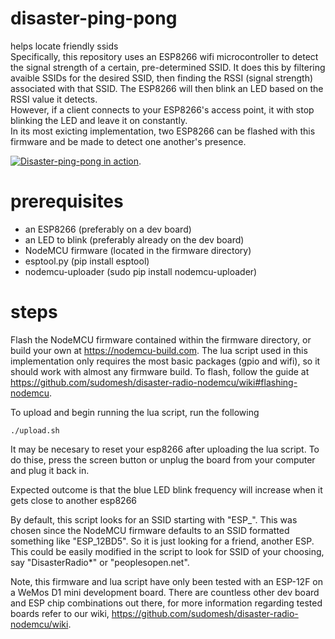 # disaster-ping-pong
helps locate friendly ssids  
Specifically, this repository uses an ESP8266 wifi microcontroller to detect the signal strength of a certain, pre-determined SSID.
It does this by filtering avaible SSIDs for the desired SSID, then finding the RSSI (signal strength) associated with that SSID.
The ESP8266 will then blink an LED based on the RSSI value it detects.  
However, if a client connects to your ESP8266's access point, it with stop blinking the LED and leave it on constantly.  
In its most exicting implementation, two ESP8266 can be flashed with this firmware and be made to detect one another's presence. 

 
[![Disaster-ping-pong in action](https://www.youtube.com/upload_thumbnail?v=n53GxFxvkpE&t=1)](https://youtu.be/n53GxFxvkpE).
 

# prerequisites 
* an ESP8266 (preferably on a dev board)  
* an LED to blink (preferably already on the dev board)  
* NodeMCU firmware (located in the firmware directory)  
* esptool.py (pip install esptool)  
* nodemcu-uploader (sudo pip install nodemcu-uploader)  

# steps 
Flash the NodeMCU firmware contained within the firmware directory, or build your own at https://nodemcu-build.com.
The lua script used in this implementation only requires the most basic packages (gpio and wifi), so it should work with
almost any firmware build. To flash, follow the guide at https://github.com/sudomesh/disaster-radio-nodemcu/wiki#flashing-nodemcu.   

To upload and begin running the lua script, run the following 
```
./upload.sh
```
It may be necesary to reset your esp8266 after uploading the lua script. To do thise, press the screen button or unplug the board from
your computer and plug it back in.  

Expected outcome is that the blue LED blink frequency will increase when it gets close to another esp8266   

By default, this script looks for an SSID starting with "ESP_". This was chosen since the NodeMCU firmware defaults
to an SSID formatted something like "ESP_12BD5". So it is just looking for a friend, another ESP. This could be easily 
modified in the script to look for SSID of your choosing, say "DisasterRadio*" or "peoplesopen.net".  

Note, this firmware and lua script have only been tested with an ESP-12F on a WeMos D1 mini development board.
There are countless other dev board and ESP chip combinations out there, for more information regarding tested boards
refer to our wiki, https://github.com/sudomesh/disaster-radio-nodemcu/wiki. 

